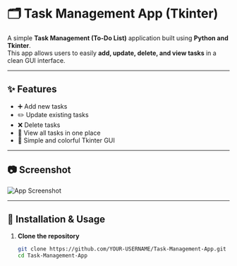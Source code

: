 # 🗂️ Task Management App (Tkinter)

A simple **Task Management (To-Do List)** application built using **Python and Tkinter**.  
This app allows users to easily **add, update, delete, and view tasks** in a clean GUI interface.  

---

## ✨ Features
- ➕ Add new tasks  
- ✏️ Update existing tasks  
- ❌ Delete tasks  
- 👀 View all tasks in one place  
- 🎨 Simple and colorful Tkinter GUI  

---

## 📷 Screenshot  
![App Screenshot](https://www.canva.com/design/DAGwgWaOGjY/E7LDDQeyEHKTPdqChGSgqQ/view?utm_content=DAGwgWaOGjY&utm_campaign=designshare&utm_medium=link2&utm_source=uniquelinks&utlId=hcc149bd318)  

---

## 🚀 Installation & Usage

1. **Clone the repository**
   ```bash
   git clone https://github.com/YOUR-USERNAME/Task-Management-App.git
   cd Task-Management-App
